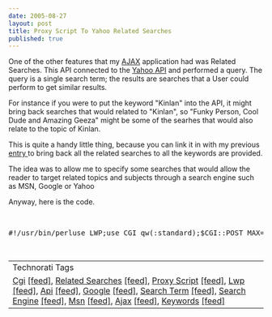 ```yaml
---
date: 2005-08-27
layout: post
title: Proxy Script To Yahoo Related Searches
published: true
---
```

One of the other features that my <a href="http://www.kinlan.co.uk/AjaxExperiments/AjaxTag">AJAX</a> application had was Related Searches. This API connected to the <a href="http://developer.yahoo.net">Yahoo API</a> and performed a query. The query is a single search term; the results are searches that a User could perform to get similar results.<p />For instance if you were to put the keyword "Kinlan" into the API, it might bring back searches that would related to "Kinlan", so "Funky Person, Cool Dude and Amazing Geeza" might be some of the searhes that would also relate to the topic of Kinlan.<p />This is quite a handy little thing, because you can link it in with my previous <a href="http://www.kinlan.co.uk/2005/08/proxy-script-to-yahoo-api-term.html">entry </a>to bring back all the related searches to all the keywords are provided.<p />The idea was to allow me to specify some searches that would allow the reader to target related topics and subjects through a search engine such as MSN, Google or Yahoo<p />Anyway, here is the code.<p /><br /><div class="CodeRay">
  <div class="code"><pre>#!/usr/bin/perluse LWP;use CGI qw(:standard);$CGI::POST_MAX=1024 * 100;  # max 100K postsmy($qCGI) = new CGI();my($YahooAppID) = &quot;APPIDHERE&quot;;my($baseUrl) = &quot;http://api.search.yahoo.com/WebSearchService/V1/relatedSuggestion&quot;;my($query) = $qCGI-&gt;param('query');my($finalUrl) = $baseUrl$ua = LWP::UserAgent-&gt;new;$ua-&gt;agent(&quot;YahooPassThrough/0.1 &quot;);# Create a requestmy $req = HTTP::Request-&gt;new(POST =&gt; $finalUrl);$req-&gt;content(&quot;appid=$YahooAppID&amp;query=$query&amp;results=50&quot;);# Pass request to the user agent and get a response backmy $res = $ua-&gt;request($req);print &quot;Content-type: text/xml\n\n&quot;;print $res-&gt;content;</pre></div>
</div>
<p /><br /><table class="TechnoratiHead TagHeader">
<tr><td>Technorati Tags</td></tr>
<tr class="Technorati"><td>
<a href="http://www.technorati.com/tag/Cgi" class="Tag" rel="tag">Cgi</a> <a href="http://feeds.technorati.com/feed/posts/tag/Cgi" class="Tag">[feed]</a>, <a href="http://www.technorati.com/tag/Related" class="Tag" rel="tag">Related Searches</a> <a href="http://feeds.technorati.com/feed/posts/tag/Related" class="Tag">[feed]</a>, <a href="http://www.technorati.com/tag/Proxy" class="Tag" rel="tag">Proxy Script</a> <a href="http://feeds.technorati.com/feed/posts/tag/Proxy" class="Tag">[feed]</a>, <a href="http://www.technorati.com/tag/Lwp" class="Tag" rel="tag">Lwp</a> <a href="http://feeds.technorati.com/feed/posts/tag/Lwp" class="Tag">[feed]</a>, <a href="http://www.technorati.com/tag/Api" class="Tag" rel="tag">Api</a> <a href="http://feeds.technorati.com/feed/posts/tag/Api" class="Tag">[feed]</a>, <a href="http://www.technorati.com/tag/Google" class="Tag" rel="tag">Google</a> <a href="http://feeds.technorati.com/feed/posts/tag/Google" class="Tag">[feed]</a>, <a href="http://www.technorati.com/tag/Search%20Term" class="Tag" rel="tag">Search Term</a> <a href="http://feeds.technorati.com/feed/posts/tag/Search%20Term" class="Tag">[feed]</a>, <a href="http://www.technorati.com/tag/Search%20Engine" class="Tag" rel="tag">Search Engine</a> <a href="http://feeds.technorati.com/feed/posts/tag/Search%20Engine" class="Tag">[feed]</a>, <a href="http://www.technorati.com/tag/Msn" class="Tag" rel="tag">Msn</a> <a href="http://feeds.technorati.com/feed/posts/tag/Msn" class="Tag">[feed]</a>, <a href="http://www.technorati.com/tag/Ajax" class="Tag" rel="tag">Ajax</a> <a href="http://feeds.technorati.com/feed/posts/tag/Ajax" class="Tag">[feed]</a>, <a href="http://www.technorati.com/tag/Keywords" class="Tag" rel="tag">Keywords</a> <a href="http://feeds.technorati.com/feed/posts/tag/Keywords" class="Tag">[feed]</a>
</td></tr>
</table><div class="blogger-post-footer"><img class="posterous_download_image" src="https://blogger.googleusercontent.com/tracker/8109338-112515507116806719?l=www.kinlan.co.uk%2Findex.html" height="1" alt="" width="1" /></div>

